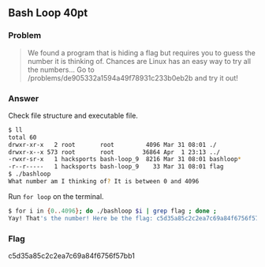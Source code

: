 <!-- This markdown file is writeup template. -->

## Bash Loop 40pt

### Problem
> We found a program that is hiding a flag but requires you to guess the number it is thinking of. Chances are Linux has an easy way to try all the numbers... Go to /problems/de905332a1594a49f78931c233b0eb2b and try it out!

### Answer
Check file structure and executable file.

```bash
$ ll
total 60
drwxr-xr-x   2 root       root         4096 Mar 31 08:01 ./
drwxr-x--x 573 root       root        36864 Apr  1 23:13 ../
-rwxr-sr-x   1 hacksports bash-loop_9  8216 Mar 31 08:01 bashloop*
-r--r-----   1 hacksports bash-loop_9    33 Mar 31 08:01 flag
$ ./bashloop 
What number am I thinking of? It is between 0 and 4096 
```

Run `for loop` on the terminal.

```bash
$ for i in {0..4096}; do ./bashloop $i | grep flag ; done ;
Yay! That's the number! Here be the flag: c5d35a85c2c2ea7c69a84f6756f57bb1
```

### Flag
c5d35a85c2c2ea7c69a84f6756f57bb1

